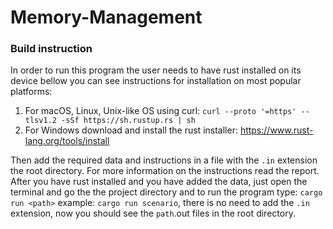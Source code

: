 # Memory-Management

### Build instruction

In order to run this program the user needs to have rust installed on its device bellow you can see instructions for installation on most popular platforms:

1.  For macOS, Linux, Unix-like OS using curl: `curl --proto '=https' --tlsv1.2 -sSf https://sh.rustup.rs | sh`
2.  For Windows download and install the rust installer: https://www.rust-lang.org/tools/install

Then add the required data and instructions in a file with the `.in` extension the root directory. For more information on the instructions  read the report.
After you have rust installed and you have added the data, just open the terminal and go the the project directory and to run the program type: `cargo run <path>` example: `cargo run scenario`, there is no need to add the `.in` extension, now you should see the `path`.out files in the root directory.
